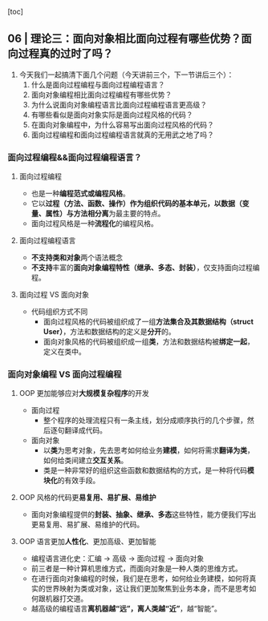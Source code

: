 [toc]

## 06 | 理论三：面向对象相比面向过程有哪些优势？面向过程真的过时了吗？

1. 今天我们一起搞清下面几个问题（今天讲前三个，下一节讲后三个）：
    1. 什么是面向过程编程与面向过程编程语言？
    2. 面向对象编程相比面向过程编程有哪些优势？
    3. 为什么说面向对象编程语言比面向过程编程语言更高级？
    4. 有哪些看似是面向对象实际是面向过程风格的代码？
    5. 在面向对象编程中，为什么容易写出面向过程风格的代码？
    6. 面向过程编程和面向过程编程语言就真的无用武之地了吗？

### 面向过程编程&&面向过程编程语言？

1. 面向过程编程
    - 也是一种**编程范式或编程风格**。
    - 它以**过程（方法、函数、操作）**作为组织代码的基本单元，以**数据（变量、属性）与方法相分离**为最主要的特点。
    - 面向过程风格是一种**流程化**的编程风格。
2. 面向过程编程语言
    - **不支持类和对象**两个语法概念
    - **不支持**丰富的**面向对象编程特性（继承、多态、封装）**，仅支持面向过程编程。
3. 面向过程 VS 面向对象

    -   代码组织方式不同
        -   面向过程风格的代码被组织成了一组**方法集合及其数据结构（struct User）**，方法和数据结构的定义是**分开**的。
        -   面向对象风格的代码被组织成一组**类**，方法和数据结构被**绑定一起**，定义在类中。

### 面向对象编程 VS 面向过程编程

1. OOP 更加能够应对**大规模复杂程序**的开发

    -   面向过程
        -   整个程序的处理流程只有一条主线，划分成顺序执行的几个步骤，然后逐句翻译成代码。
    -   面向对象
        -   以**类**为思考对象，先去思考如何给业务**建模**，如何将需求**翻译为类**，如何给类间建立**交互关系**。
        -   类是一种非常好的组织这些函数和数据结构的方式，是一种将代码**模块化**的有效手段。

2. OOP 风格的代码更**易复用、易扩展、易维护**

    -   面向对象编程提供的**封装、抽象、继承、多态**这些特性，能方便我们写出更易复用、易扩展、易维护的代码。

3. OOP 语言更加**人性化**、更加高级、更加智能

    -   编程语言进化史：汇编 -> 高级 -> 面向过程 -> 面向对象
    -   前三者是一种计算机思维方式，而面向对象是一种人类的思维方式。
    -   在进行面向对象编程的时候，我们是在思考，如何给业务建模，如何将真实的世界映射为类或对象，这让我们更加聚焦到业务本身，而不是思考如何跟机器打交道。
    -   越高级的编程语言**离机器越“远”，离人类越“近”**，越“智能”。



